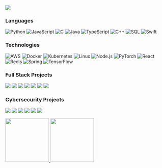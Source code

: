 [![](https://raw.githubusercontent.com/TanguyPalmie/TanguyPalmie/master/profile.gif)](https://www.TanguyPalmie.com/)<!-- If you want the template for my gif, email me! -->

### Languages

![Python](https://img.shields.io/badge/-Python-000?&logo=Python)
![JavaScript](https://img.shields.io/badge/-JavaScript-000?&logo=JavaScript)
![C](https://img.shields.io/badge/-C-000?&logo=C)
![Java](https://img.shields.io/badge/-Java-000?&logo=Java&logoColor=007396)
![TypeScript](https://img.shields.io/badge/-TypeScript-000?&logo=TypeScript)
![C++](https://img.shields.io/badge/-C++-000?&logo=c%2b%2b&logoColor=00599C)
![SQL](https://img.shields.io/badge/-SQL-000?&logo=MySQL)
![Swift](https://img.shields.io/badge/-Swift-000?&logo=Swift)

### Technologies

![AWS](https://img.shields.io/badge/-AWS-000?&logo=Amazon-AWS&logoColor=F90)
![Docker](https://img.shields.io/badge/-Docker-000?&logo=Docker)
![Kubernetes](https://img.shields.io/badge/-Kubernetes-000?&logo=Kubernetes)
![Linux](https://img.shields.io/badge/-Linux-000?&logo=Linux)
![Node.js](https://img.shields.io/badge/-Node.js-000?&logo=node.js)
![PyTorch](https://img.shields.io/badge/-PyTorch-000?&logo=PyTorch)
![React](https://img.shields.io/badge/-React-000?&logo=React)
![Redis](https://img.shields.io/badge/-Redis-000?&logo=Redis)
![Spring](https://img.shields.io/badge/-Spring-000?&logo=Spring)
![TensorFlow](https://img.shields.io/badge/-TensorFlow-000?&logo=TensorFlow)

### Full Stack Projects

[![](https://img.shields.io/badge/-🧬%20My%20Website-000)](https://github.com/XDemonBloodX/v2)
[![](https://img.shields.io/badge/-🦠%20COVID‑19%20Dashboard-000)](https://github.com/TanguyPalmie/COVID-19-Dashboard)
[![](https://img.shields.io/badge/-📝%20Summarizer-000)](https://github.com/TanguyPalmie/Summarizer)
[![](https://img.shields.io/badge/-🔬%20Overwatch-000)](https://github.com/TanguyPalmie/overwatch)
[![](https://img.shields.io/badge/-🛰%20KubeSat-000)](https://github.com/TanguyPalmie/kubesat)
[![](https://img.shields.io/badge/-🔊%20Voice%20Poker-000)](https://github.com/TanguyPalmie/Poker)
[![](https://img.shields.io/badge/-🗺%20PokémonGo%20Map-000)](https://github.com/TanguyPalmie/PokemonGo-Map)

### Cybersecurity Projects

[![](https://img.shields.io/badge/-🩸%20Heartbleed-000)](https://github.com/TanguyPalmie/Heartbleed)
[![](https://img.shields.io/badge/-🌊%20SYN%20Flood-000)](https://github.com/TanguyPalmie/SYN-Flood)
[![](https://img.shields.io/badge/-🗂%20Packet%20Sniffing%20%26%20Spoofing-000)](https://github.com/TanguyPalmie/Packet-Sniffing-and-Spoofing)
[![](https://img.shields.io/badge/-💉%20SQL%20Injection-000)](https://github.com/TanguyPalmie/SQL-Injection)
[![](https://img.shields.io/badge/-🛡%20Spectre%20%26%20Meltdown-000)](https://github.com/TanguyPalmie/Meltdown-Spectre)
[![](https://img.shields.io/badge/-🌐%20Network%20Tools-000)](https://github.com/TanguyPalmie/Network-Tools)

<a href="https://github.com/TanguyPalmie"><img height="137px" src="https://github-readme-stats.vercel.app/api?username=TanguyPalmie&hide_title=true&hide_border=true&show_icons=true&include_all_commits=true&count_private=true&line_height=21&text_color=000&icon_color=000&bg_color=0,ea6161,ffc64d,fffc4d,52fa5a&theme=graywhite" />
  </a>
<a href="https://github.com/TanguyPalmie/"><img height="137px" src="https://github-readme-stats.vercel.app/api/top-langs/?username=TanguyPalmie&hide_title=true&hide_border=true&layout=compact&theme=graywhite"/></a>
